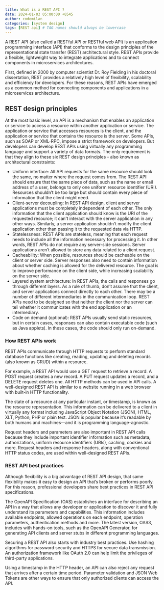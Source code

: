 ```yaml
---
title: What is a REST API ?
date: 2024-01-03 05:00:00 +0545
author: codemilan
categories: [system design]
tags: [REST api] # TAG names should always be lowercase
---
```


A REST API (also called a RESTful API or RESTful web API) is an application programming interface (API) that conforms to the design principles of the representational state transfer (REST) architectural style. REST APIs provide a flexible, lightweight way to integrate applications and to connect components in microservices architectures.

First, defined in 2000 by computer scientist Dr. Roy Fielding in his doctoral dissertation, REST provides a relatively high level of flexibility, scalability and efficiency for developers. For these reasons, REST APIs have emerged as a common method for connecting components and applications in a microservices architecture.

[](#rest-design-principles)REST design principles
-------------------

At the most basic level, an API is a mechanism that enables an application or service to access a resource within another application or service. The application or service that accesses resources is the client, and the application or service that contains the resource is the server. Some APIs, such as SOAP or XML-RPC, impose a strict framework on developers. But developers can develop REST APIs using virtually any programming language and support a variety of data formats. The only requirement is that they align to these six REST design principles - also known as architectural constraints:

- Uniform interface: All API requests for the same resource should look the same, no matter where the request comes from. The REST API should ensure that the same piece of data, such as the name or email address of a user, belongs to only one uniform resource identifier (URI). Resources shouldn’t be too large but should contain every piece of information that the client might need.
- Client-server decoupling: In REST API design, client and server applications must be completely independent of each other. The only information that the client application should know is the URI of the requested resource; it can't interact with the server application in any other ways. Similarly, a server application shouldn't modify the client application other than passing it to the requested data via HTTP.
- Statelessness: REST APIs are stateless, meaning that each request needs to include all the information necessary for processing it. In other words, REST APIs do not require any server-side sessions. Server applications aren’t allowed to store any data related to a client request.
- Cacheability: When possible, resources should be cacheable on the client or server side. Server responses also need to contain information about whether caching is allowed for the delivered resource. The goal is to improve performance on the client side, while increasing scalability on the server side.
- Layered system architecture: In REST APIs, the calls and responses go through different layers. As a rule of thumb, don’t assume that the client, and server applications connect directly to each other. There may be a number of different intermediaries in the communication loop. REST APIs need to be designed so that neither the client nor the server can tell whether it communicates with the end application or an intermediary.
- Code on demand (optional): REST APIs usually send static resources, but in certain cases, responses can also contain executable code (such as Java applets). In these cases, the code should only run on-demand.

### [](#how-rest-work)How REST APIs work
REST APIs communicate through HTTP requests to perform standard database functions like creating, reading, updating and deleting records (also known as CRUD) within a resource.

For example, a REST API would use a GET request to retrieve a record. A POST request creates a new record. A PUT request updates a record, and a DELETE request deletes one. All HTTP methods can be used in API calls. A well-designed REST API is similar to a website running in a web browser with built-in HTTP functionality.

The state of a resource at any particular instant, or timestamp, is known as the resource representation. This information can be delivered to a client in virtually any format including JavaScript Object Notation (JSON), HTML, XLT, Python, PHP or plain text. JSON is popular because it’s readable by both humans and machines—and it is programming language-agnostic.

Request headers and parameters are also important in REST API calls because they include important identifier information such as metadata, authorizations, uniform resource identifiers (URIs), caching, cookies and more. Request headers and response headers, along with conventional HTTP status codes, are used within well-designed REST APIs.

### [](#rest-best-practices)REST API best practices
Although flexibility is a big advantage of REST API design, that same flexibility makes it easy to design an API that’s broken or performs poorly. For this reason, professional developers share best practices in REST API specifications.

The OpenAPI Specification (OAS) establishes an interface for describing an API in a way that allows any developer or application to discover it and fully understand its parameters and capabilities. This information includes available endpoints, allowed operations on each endpoint, operation parameters, authentication methods and more. The latest version, OAS3, includes with hands-on tools, such as the OpenAPI Generator, for generating API clients and server stubs in different programming languages.

Securing a REST API also starts with industry best practices. Use hashing algorithms for password security and HTTPS for secure data transmission. An authorization framework like OAuth 2.0 can help limit the privileges of third-party applications.

Using a timestamp in the HTTP header, an API can also reject any request that arrives after a certain time period. Parameter validation and JSON Web Tokens are other ways to ensure that only authorized clients can access the API.
